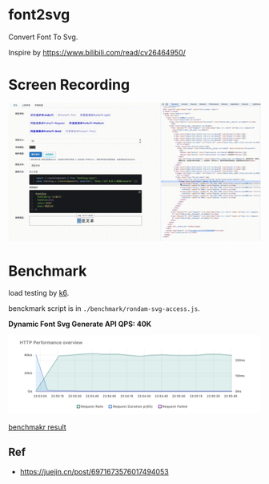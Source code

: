 # font2svg

Convert Font To Svg.

Inspire by <https://www.bilibili.com/read/cv26464950/>

# Screen Recording

![](./screen-recording.gif)


# Benchmark

load testing by [k6](https://k6.io/).

benckmark script is in `./benchmark/rondam-svg-access.js`.

**Dynamic Font Svg Generate API QPS: 40K**

![performance screenshot](./benchmark/perf.png)


[benchmakr result](./benchmark/html-report.html)

## Ref

- https://juejin.cn/post/6971673576017494053
